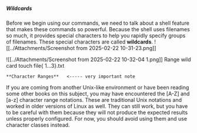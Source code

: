##### **Wildcards**
Before we begin using our commands, we need to talk about a shell feature
that makes these commands so powerful. Because the shell uses filenames
so much, it provides special characters to help you rapidly specify groups
of filenames. These special characters are called **wildcards**.
![[../Attachments/Screenshot from 2025-02-22 10-31-23.png]]


![[../Attachments/Screenshot from 2025-02-22 10-32-04 1.png]]
    Range wild card touch file{ 1...3}.txt


	**Character Ranges**   <----- very important note 
If you are coming from another Unix-like environment or have been reading some other books on this subject, you may have encountered the [A-Z] and [a-z] character range notations. These are traditional Unix notations and worked in older versions of Linux as well. They can still work, but you have to be careful with them because they will not produce the expected results unless properly configured. For now, you should avoid using them and use character classes instead.
